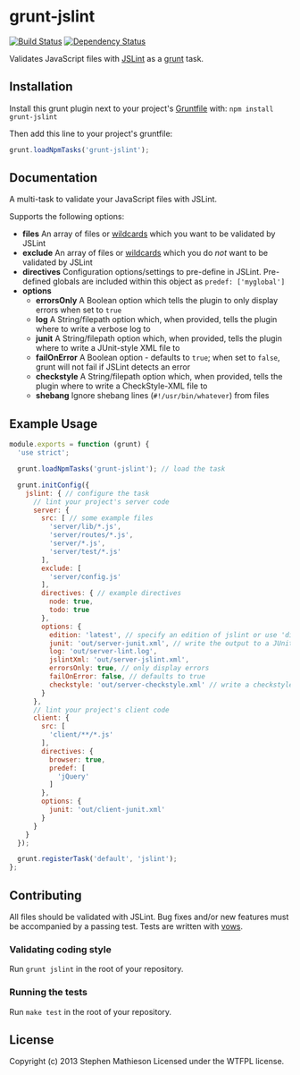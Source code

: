 
# grunt-jslint

[![Build Status](https://travis-ci.org/stephenmathieson/grunt-jslint.png?branch=master)](https://travis-ci.org/stephenmathieson/grunt-jslint) [![Dependency Status](https://gemnasium.com/stephenmathieson/grunt-jslint.png)](https://gemnasium.com/stephenmathieson/grunt-jslint)

Validates JavaScript files with [JSLint] as a [grunt] task.

## Installation
Install this grunt plugin next to your project's [Gruntfile][getting_started] with: `npm install grunt-jslint`

Then add this line to your project's gruntfile:

```javascript
grunt.loadNpmTasks('grunt-jslint');
```

## Documentation

A multi-task to validate your JavaScript files with JSLint.

Supports the following options:

- **files** An array of files or [wildcards] which you want to be validated by JSLint
- **exclude** An array of files or [wildcards] which you do *not* want to be validated by JSLint
- **directives** Configuration options/settings to pre-define in JSLint.  Pre-defined globals are included within this object as `predef: ['myglobal']`
- **options**
    - **errorsOnly** A Boolean option which tells the plugin to only display errors when set to `true`
    - **log** A String/filepath option which, when provided, tells the plugin where to write a verbose log to
    - **junit** A String/filepath option which, when provided, tells the plugin where to write a JUnit-style XML file to
    - **failOnError** A Boolean option - defaults to `true`; when set to `false`, grunt will not fail if JSLint detects an error
    - **checkstyle** A String/filepath option which, when provided, tells the plugin where to write a CheckStyle-XML file to
    - **shebang** Ignore shebang lines (`#!/usr/bin/whatever`) from files


## Example Usage

```javascript
module.exports = function (grunt) {
  'use strict';

  grunt.loadNpmTasks('grunt-jslint'); // load the task

  grunt.initConfig({
    jslint: { // configure the task
      // lint your project's server code
      server: {
        src: [ // some example files
          'server/lib/*.js',
          'server/routes/*.js',
          'server/*.js',
          'server/test/*.js'
        ],
        exclude: [
          'server/config.js'
        ],
        directives: { // example directives
          node: true,
          todo: true
        },
        options: {
          edition: 'latest', // specify an edition of jslint or use 'dir/mycustom-jslint.js' for own path
          junit: 'out/server-junit.xml', // write the output to a JUnit XML
          log: 'out/server-lint.log',
          jslintXml: 'out/server-jslint.xml',
          errorsOnly: true, // only display errors
          failOnError: false, // defaults to true
          checkstyle: 'out/server-checkstyle.xml' // write a checkstyle-XML
        }
      },
      // lint your project's client code
      client: {
        src: [
          'client/**/*.js'
        ],
        directives: {
          browser: true,
          predef: [
            'jQuery'
          ]
        },
        options: {
          junit: 'out/client-junit.xml'
        }
      }
    }
  });

  grunt.registerTask('default', 'jslint');
};
```

## Contributing

All files should be validated with JSLint.  Bug fixes and/or new features must be accompanied by a passing test.  Tests are written with [vows](http://vowsjs.org/).

### Validating coding style

Run `grunt jslint` in the root of your repository.

### Running the tests

Run `make test` in the root of your repository.

## License
Copyright (c) 2013 Stephen Mathieson
Licensed under the WTFPL license.

[npm_registry_page]: http://search.npmjs.org/#/grunt-jslint
[grunt]: http://gruntjs.com/
[getting_started]: http://gruntjs.com/getting-started#the-gruntfile
[wildcards]: http://gruntjs.com/configuring-tasks#files
[JSLint]: https://github.com/douglascrockford/JSLint
